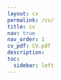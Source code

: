 ```yaml
---
layout: cv
permalink: /cv/
title: cv
nav: true
nav_order: 1
cv_pdf: CV.pdf
description:
toc:
  sidebar: left
---
```

